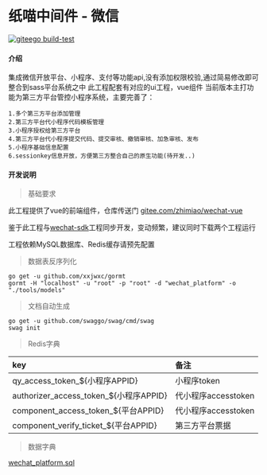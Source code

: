 # 纸喵中间件 - 微信

[![giteego build-test](https://gitee.com/zhimiao/wechat/badge/giteego.svg?name=build-test&id=8258)](https://gitee.com/zhimiao/dashboard/projects/zhimiao/wechat/giteegos/8258?branch=master)

#### 介绍

集成微信开放平台、小程序、支付等功能api,没有添加权限校验,通过简易修改即可整合到sass平台系统之中
此工程配套有对应的ui工程，vue组件
当前版本主打功能为第三方平台管控小程序系统，主要完善了：

    1.多个第三方平台添加管理
    2.第三方平台代小程序代码模板管理
    3.小程序授权给第三方平台
    4.第三方平台代小程序提交代码、提交审核、撤销审核、加急审核、发布
    5.小程序基础信息配置
    6.sessionkey信息开放，方便第三方整合自己的原生功能(待开发..)

#### 开发说明

> 基础要求

此工程提供了vue的前端组件，仓库传送门 [gitee.com/zhimiao/wechat-vue](https://gitee.com/zhimiao/wechat-vue)

鉴于此工程与[wechat-sdk](https://gitee.com/zhimiao/wechat-sdk)工程同步开发，变动频繁，建议同时下载两个工程运行

工程依赖MySQL数据库、Redis缓存请预先配置

> 数据表反序列化

```shell script
go get -u github.com/xxjwxc/gormt
gormt -H "localhost" -u "root" -p "root" -d "wechat_platform" -o "./tools/models"
```

> 文档自动生成

```shell script
go get -u github.com/swaggo/swag/cmd/swag
swag init
```

> Redis字典

| key | 备注 |
|:------|:-------|
| qy_access_token_${小程序APPID} | 小程序token |
| authorizer_access_token_${小程序APPID} | 代小程序accesstoken |
| component_access_token_${平台APPID} | 代小程序accesstoken |
| component_verify_ticket_${平台APPID} | 第三方平台票据 |

> 数据字典

[wechat_platform.sql](./wechat_platform.sql)